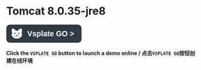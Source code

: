 # Tomcat 8.0.35-jre8

<a href="https://www.vsplate.com/?docker-compose=https://github.com/vsplate/dcenvs/tomcat/8.0.35-jre8"><img alt="VSPLATE GO" src="https://raw.githubusercontent.com/vsplate/images/master/vsgo_btn.png" width="200px"></a>

**Click the `VSPLATE GO` button to launch a demo online / 点击`VSPLATE GO`按钮创建在线环境**